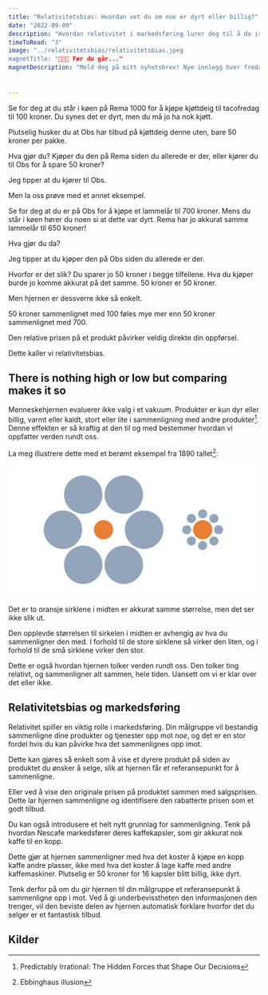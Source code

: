 ```yaml
---
title: "Relativitetsbias: Hvordan vet du om noe er dyrt eller billig?"
date: "2022-09-09"
description: "Hvordan relativitet i markedsføring lurer deg til å da irrasjonelle valg"
timeToRead: "3"
image: "../relativitetsbias/relativitetsbias.jpeg
magnetTitle: "👋👋👋 Før du går..."
magnetDescription: "Meld deg på mitt nyhetsbrev! Nye innlegg hver fredag, rett i din innboks 💌"


---
```


Se for deg at du står i køen på Rema 1000 for å kjøpe kjøttdeig til tacofredag til 100 kroner. Du synes det er dyrt, men du må jo ha nok kjøtt.

Plutselig husker du at Obs har tilbud på kjøttdeig denne uten, bare 50 kroner per pakke. 

Hva gjør du? Kjøper du den på Rema siden du allerede er der, eller kjører du til Obs for å spare 50 kroner? 

Jeg tipper at du kjører til Obs. 

Men la oss prøve med et annet eksempel. 

Se for deg at du er på Obs for å kjøpe et lammelår til 700 kroner. Mens du står i køen hører du noen si at dette var dyrt. Rema har jo akkurat samme lammelår til 650 kroner!

Hva gjør du da? 

Jeg tipper at du kjøper den på Obs siden du allerede er der. 

Hvorfor er det slik? Du sparer jo 50 kroner i begge tilfellene. Hva du kjøper burde jo komme akkurat på det samme. 50 kroner er 50 kroner. 

Men hjernen er dessverre ikke så enkelt. 

50 kroner sammenlignet med 100 føles mye mer enn 50 kroner sammenlignet med 700. 

Den relative prisen på et produkt påvirker veldig direkte din oppførsel. 

Dette kaller vi relativitetsbias.

## There is nothing high or low but comparing makes it so

Menneskehjernen evaluerer ikke valg i et vakuum. Produkter er kun dyr eller billig, varmt eller kaldt, stort eller lite i sammenligning med andre produkter[^fn1]. Denne effekten er så kraftig at den til og med bestemmer hvordan vi oppfatter verden rundt oss. 

La meg illustrere dette med et berømt eksempel fra 1890 tallet[^fn2]: 

![](../relativitetsbias/ebbinghaus.jpeg)

Det er to oransje sirklene i midten er akkurat samme størrelse, men det ser ikke slik ut.

Den opplevde størrelsen til sirkelen i midten er avhengig av hva du sammenligner den med. I forhold til de store sirklene så virker den liten, og i forhold til de små sirklene virker den stor.

Dette er også hvordan hjernen tolker verden rundt oss. Den tolker ting relativt, og sammenligner alt sammen, hele tiden. Uansett om vi er klar over det eller ikke. 

## Relativitetsbias og markedsføring

Relativitet spiller en viktig rolle i markedsføring. Din målgruppe vil bestandig sammenligne dine produkter og tjenester opp mot *noe*, og det er en stor fordel hvis du kan påvirke hva det sammenlignes opp imot. 

Dette kan gjøres så enkelt som å vise et dyrere produkt på siden av produktet du ønsker å selge, slik at hjernen får et referansepunkt for å sammenligne. 

Eller ved å vise den originale prisen på produktet sammen med salgsprisen. Dette lar hjernen sammenligne og identifisere den rabatterte prisen som et godt tilbud. 

Du kan også introdusere et helt nytt grunnlag for sammenligning. Tenk på hvordan Nescafe markedsfører deres kaffekapsler, som gir akkurat nok kaffe til en kopp. 

Dette gjør at hjernen sammenligner med hva det koster å kjøpe en kopp kaffe andre plasser, ikke med hva det koster å lage kaffe med andre kaffemaskiner. Plutselig er 50 kroner for 16 kapsler blitt billig, ikke dyrt. 

Tenk derfor på om du gir hjernen til din målgruppe et referansepunkt å sammenligne opp i mot. Ved å gi underbevisstheten den informasjonen den trenger, vil den beviste delen av hjernen automatisk forklare hvorfor det du selger er et fantastisk tilbud. 

## Kilder

[^fn1]: Predictably Irrational: The Hidden Forces that Shape Our Decisions
[^fn2]: Ebbinghaus illusion

